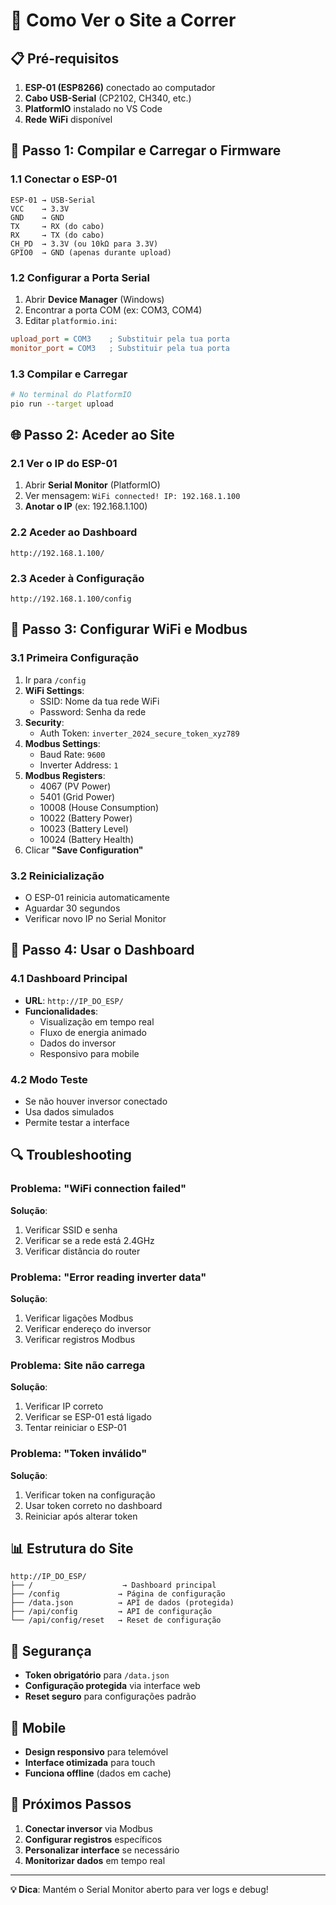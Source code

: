 # 🚀 Como Ver o Site a Correr

## 📋 Pré-requisitos

1. **ESP-01 (ESP8266)** conectado ao computador
2. **Cabo USB-Serial** (CP2102, CH340, etc.)
3. **PlatformIO** instalado no VS Code
4. **Rede WiFi** disponível

## 🔧 Passo 1: Compilar e Carregar o Firmware

### 1.1 Conectar o ESP-01
```
ESP-01 → USB-Serial
VCC    → 3.3V
GND    → GND
TX     → RX (do cabo)
RX     → TX (do cabo)
CH_PD  → 3.3V (ou 10kΩ para 3.3V)
GPIO0  → GND (apenas durante upload)
```

### 1.2 Configurar a Porta Serial
1. Abrir **Device Manager** (Windows)
2. Encontrar a porta COM (ex: COM3, COM4)
3. Editar `platformio.ini`:
```ini
upload_port = COM3    ; Substituir pela tua porta
monitor_port = COM3   ; Substituir pela tua porta
```

### 1.3 Compilar e Carregar
```bash
# No terminal do PlatformIO
pio run --target upload
```

## 🌐 Passo 2: Aceder ao Site

### 2.1 Ver o IP do ESP-01
1. Abrir **Serial Monitor** (PlatformIO)
2. Ver mensagem: `WiFi connected! IP: 192.168.1.100`
3. **Anotar o IP** (ex: 192.168.1.100)

### 2.2 Aceder ao Dashboard
```
http://192.168.1.100/
```

### 2.3 Aceder à Configuração
```
http://192.168.1.100/config
```

## 🔧 Passo 3: Configurar WiFi e Modbus

### 3.1 Primeira Configuração
1. Ir para `/config`
2. **WiFi Settings**:
   - SSID: Nome da tua rede WiFi
   - Password: Senha da rede
3. **Security**:
   - Auth Token: `inverter_2024_secure_token_xyz789`
4. **Modbus Settings**:
   - Baud Rate: `9600`
   - Inverter Address: `1`
5. **Modbus Registers**:
   - 4067 (PV Power)
   - 5401 (Grid Power)
   - 10008 (House Consumption)
   - 10022 (Battery Power)
   - 10023 (Battery Level)
   - 10024 (Battery Health)
6. Clicar **"Save Configuration"**

### 3.2 Reinicialização
- O ESP-01 reinicia automaticamente
- Aguardar 30 segundos
- Verificar novo IP no Serial Monitor

## 📱 Passo 4: Usar o Dashboard

### 4.1 Dashboard Principal
- **URL**: `http://IP_DO_ESP/`
- **Funcionalidades**:
  - Visualização em tempo real
  - Fluxo de energia animado
  - Dados do inversor
  - Responsivo para mobile

### 4.2 Modo Teste
- Se não houver inversor conectado
- Usa dados simulados
- Permite testar a interface

## 🔍 Troubleshooting

### Problema: "WiFi connection failed"
**Solução**:
1. Verificar SSID e senha
2. Verificar se a rede está 2.4GHz
3. Verificar distância do router

### Problema: "Error reading inverter data"
**Solução**:
1. Verificar ligações Modbus
2. Verificar endereço do inversor
3. Verificar registros Modbus

### Problema: Site não carrega
**Solução**:
1. Verificar IP correto
2. Verificar se ESP-01 está ligado
3. Tentar reiniciar o ESP-01

### Problema: "Token inválido"
**Solução**:
1. Verificar token na configuração
2. Usar token correto no dashboard
3. Reiniciar após alterar token

## 📊 Estrutura do Site

```
http://IP_DO_ESP/
├── /                    → Dashboard principal
├── /config             → Página de configuração
├── /data.json          → API de dados (protegida)
├── /api/config         → API de configuração
└── /api/config/reset   → Reset de configuração
```

## 🔐 Segurança

- **Token obrigatório** para `/data.json`
- **Configuração protegida** via interface web
- **Reset seguro** para configurações padrão

## 📱 Mobile

- **Design responsivo** para telemóvel
- **Interface otimizada** para touch
- **Funciona offline** (dados em cache)

## 🚀 Próximos Passos

1. **Conectar inversor** via Modbus
2. **Configurar registros** específicos
3. **Personalizar interface** se necessário
4. **Monitorizar dados** em tempo real

---

**💡 Dica**: Mantém o Serial Monitor aberto para ver logs e debug!
